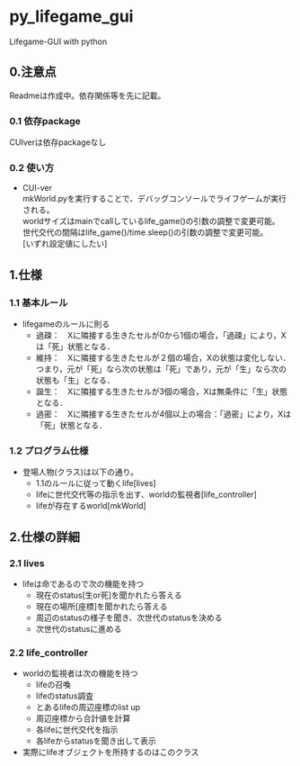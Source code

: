 # py_lifegame_gui

Lifegame-GUI with python

## 0.注意点

Readmeは作成中。依存関係等を先に記載。

### 0.1 依存package

CUIverは依存packageなし

### 0.2 使い方

- CUI-ver  
mkWorld.pyを実行することで、デバッグコンソールでライフゲームが実行される。  
worldサイズはmainでcallしているlife_game()の引数の調整で変更可能。  
世代交代の間隔はlife_game()/time.sleep()の引数の調整で変更可能。  
[いずれ設定値にしたい]

## 1.仕様

### 1.1 基本ルール

- lifegameのルールに則る
  - 過疎：　Xに隣接する生きたセルが0から1個の場合，「過疎」により，Xは「死」状態となる．
  - 維持：　Xに隣接する生きたセルが２個の場合，Xの状態は変化しない．つまり，元が「死」なら次の状態は「死」であり，元が「生」なら次の状態も「生」となる．
  - 誕生：　Xに隣接する生きたセルが3個の場合，Xは無条件に「生」状態となる．
  - 過密：　Xに隣接する生きたセルが4個以上の場合：「過密」により，Xは「死」状態となる．

### 1.2 プログラム仕様

- 登場人物(クラス)は以下の通り。
  - 1.1のルールに従って動くlife[lives]
  - lifeに世代交代等の指示を出す、worldの監視者[life_controller]
  - lifeが存在するworld[mkWorld]

## 2.仕様の詳細

### 2.1 lives

- lifeは命であるので次の機能を持つ
  - 現在のstatus[生or死]を聞かれたら答える
  - 現在の場所[座標]を聞かれたら答える
  - 周辺のstatusの様子を聞き、次世代のstatusを決める
  - 次世代のstatusに進める

### 2.2 life_controller

- worldの監視者は次の機能を持つ  
  - lifeの召喚
  - lifeのstatus調査
  - とあるlifeの周辺座標のlist up
  - 周辺座標から合計値を計算
  - 各lifeに世代交代を指示
  - 各lifeからstatusを聞き出して表示
- 実際にlifeオブジェクトを所持するのはこのクラス
